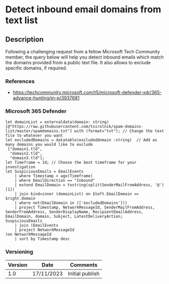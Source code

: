 # Detect inbound email domains from text list

## Description

Following a challenging request from a fellow Microsoft Tech Community member, the query below will help you detect inbound emails which match the domains provided from a public text file. It also allows to exclude specific domains, if required.

### References
- https://techcommunity.microsoft.com/t5/microsoft-defender-xdr/365-advance-hunting/m-p/3937681

### Microsoft 365 Defender
```
let domainList = externaldata(domain: string) [@"https://raw.githubusercontent.com/tsirolnik/spam-domains-list/master/spamdomains.txt"] with (format="txt"); // Change the text file to whatever you want
let excludedDomains = datatable(excludeddomain :string)  // Add as many domains you would like to exclude
 ["domain1.tld",
  "domain2.tld",
  "domain3.tld"];   
let Timeframe = 1d; // Choose the best timeframe for your investigation
let SuspiciousEmails = EmailEvents
    | where Timestamp > ago(Timeframe)
    | where EmailDirection == "Inbound"
    | extend EmailDomain = tostring(split(SenderMailFromAddress, '@')[1])
    | join kind=inner (domainList) on $left.EmailDomain == $right.domain
    | where not(EmailDomain in (['excludedDomains']))
    | project Timestamp, NetworkMessageId, SenderMailFromAddress, SenderFromAddress, SenderDisplayName, RecipientEmailAddress, EmailDomain, domain, Subject, LatestDeliveryAction;
SuspiciousEmails
    | join (EmailEvents
    | project NetworkMessageId
)on NetworkMessageId
    | sort by Timestamp desc
```

### Versioning
| Version       | Date          | Comments                               |
| ------------- |---------------| ---------------------------------------|
| 1.0           | 17/11/2023    | Initial publish                        |




